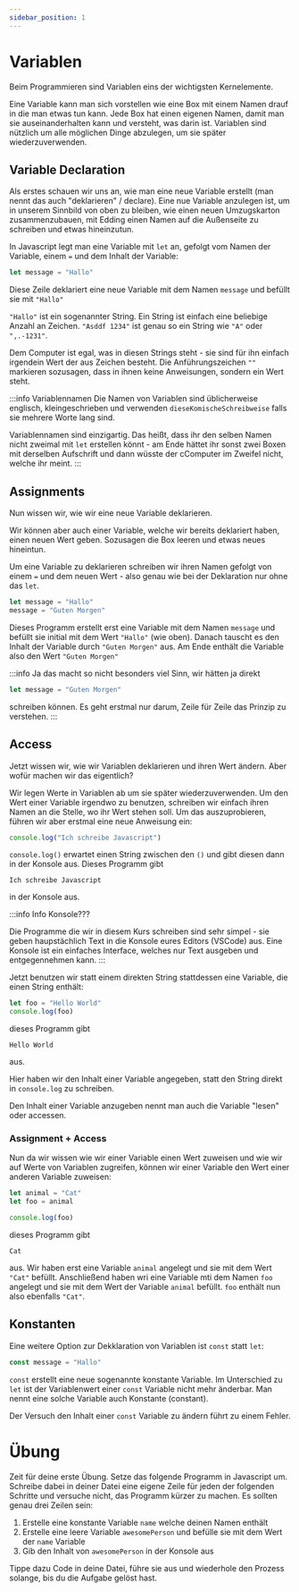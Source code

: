 ```yaml
---
sidebar_position: 1
---
```


# Variablen

Beim Programmieren sind Variablen eins der wichtigsten Kernelemente.

Eine Variable kann man sich vorstellen wie eine Box mit einem Namen drauf in die man etwas tun kann. Jede Box hat einen eigenen Namen, damit man sie auseinanderhalten kann und versteht, was darin ist. Variablen sind nützlich um alle möglichen Dinge abzulegen, um sie später wiederzuverwenden.

## Variable Declaration

Als erstes schauen wir uns an, wie man eine neue Variable erstellt (man nennt das auch "deklarieren" / declare). Eine nue Variable anzulegen ist, um in unserem Sinnbild von oben zu bleiben, wie einen neuen Umzugskarton zusammenzubauen, mit Edding einen Namen auf die Außenseite zu schreiben und etwas hineinzutun.

In Javascript legt man eine Variable mit `let` an, gefolgt vom Namen der Variable, einem `=` und dem Inhalt der Variable:

```js
let message = "Hallo"
```

Diese Zeile deklariert eine neue Variable mit dem Namen `message` und befüllt sie mit `"Hallo"`

`"Hallo"` ist ein sogenannter String. Ein String ist einfach eine beliebige Anzahl an Zeichen. `"Asddf 1234"` ist genau so ein String wie `"A"` oder `",.-1231"`.

Dem Computer ist egal, was in diesen Strings steht - sie sind für ihn einfach irgendein Wert der aus Zeichen besteht. Die Anführungszeichen `""` markieren sozusagen, dass in ihnen keine Anweisungen, sondern ein Wert steht.

:::info Variablennamen
Die Namen von Variablen sind üblicherweise englisch, kleingeschrieben und verwenden `dieseKomischeSchreibweise` falls sie mehrere Worte lang sind.

Variablennamen sind einzigartig. Das heißt, dass ihr den selben Namen nicht zweimal mit `let` erstellen könnt - am Ende hättet ihr sonst zwei Boxen mit derselben Aufschrift und dann wüsste der cComputer im Zweifel nicht, welche ihr meint.
:::

## Assignments

Nun wissen wir, wie wir eine neue Variable deklarieren.

Wir können aber auch einer Variable, welche wir bereits deklariert haben, einen neuen Wert geben. Sozusagen die Box leeren und etwas neues hineintun.

Um eine Variable zu deklarieren schreiben wir ihren Namen gefolgt von einem `=` und dem neuen Wert - also genau wie bei der Deklaration nur ohne das `let`.

```js
let message = "Hallo"
message = "Guten Morgen"
```

Dieses Programm erstellt erst eine Variable mit dem Namen `message` und befüllt sie initial mit dem Wert `"Hallo"` (wie oben). Danach tauscht es den Inhalt der Variable durch `"Guten Morgen"` aus. Am Ende enthält die Variable also den Wert `"Guten Morgen"`

:::info
Ja das macht so nicht besonders viel Sinn, wir hätten ja direkt

```js
let message = "Guten Morgen"
```

schreiben können. Es geht erstmal nur darum, Zeile für Zeile das Prinzip zu verstehen.
:::

## Access

Jetzt wissen wir, wie wir Variablen deklarieren und ihren Wert ändern. Aber wofür machen wir das eigentlich?

Wir legen Werte in Variablen ab um sie später wiederzuverwenden. Um den Wert einer Variable irgendwo zu benutzen, schreiben wir einfach ihren Namen an die Stelle, wo ihr Wert stehen soll. Um das auszuprobieren, führen wir aber erstmal eine neue Anweisung ein:

```js
console.log("Ich schreibe Javascript")
```

`console.log()` erwartet einen String zwischen den `()` und gibt diesen dann in der Konsole aus. Dieses Programm gibt

```
Ich schreibe Javascript
```

in der Konsole aus.

:::info Info Konsole???

Die Programme die wir in diesem Kurs schreiben sind sehr simpel - sie geben haupstächlich Text in die Konsole eures Editors (VSCode) aus. Eine Konsole ist ein einfaches Interface, welches nur Text ausgeben und entgegennehmen kann.
:::

Jetzt benutzen wir statt einem direkten String stattdessen eine Variable, die einen String enthält:

```js
let foo = "Hello World"
console.log(foo)
```

dieses Programm gibt

```
Hello World
```

aus.

Hier haben wir den Inhalt einer Variable angegeben, statt den String direkt in `console.log` zu schreiben.

Den Inhalt einer Variable anzugeben nennt man auch die Variable "lesen" oder accessen.

### Assignment + Access

Nun da wir wissen wie wir einer Variable einen Wert zuweisen und wie wir auf Werte von Variablen zugreifen, können wir einer Variable den Wert einer anderen Variable zuweisen:

```js
let animal = "Cat"
let foo = animal

console.log(foo)
```

dieses Programm gibt

```
Cat
```

aus. Wir haben erst eine Variable `animal` angelegt und sie mit dem Wert `"Cat"` befüllt. Anschließend haben wri eine Variable mti dem Namen `foo` angelegt und sie mit dem Wert der Variable `animal` befüllt. `foo` enthält nun also ebenfalls `"Cat"`.

## Konstanten

Eine weitere Option zur Dekklaration von Variablen ist `const` statt `let`:

```js
const message = "Hallo"
```

`const` erstellt eine neue sogenannte konstante Variable. Im Unterschied zu `let` ist der Variablenwert
einer `const` Variable nicht mehr änderbar. Man nennt eine solche Variable auch Konstante (constant).

Der Versuch den Inhalt einer `const` Variable zu ändern führt zu einem Fehler.

# Übung

Zeit für deine erste Übung. Setze das folgende Programm in Javascript um. Schreibe dabei in deiner Datei eine eigene Zeile für jeden der folgenden Schritte und versuche nicht, das Programm kürzer zu machen. Es sollten genau drei Zeilen sein:

1. Erstelle eine konstante Variable `name` welche deinen Namen enthält
2. Erstelle eine leere Variable `awesomePerson` und befülle sie mit dem Wert der `name` Variable
3. Gib den Inhalt von `awesomePerson` in der Konsole aus

Tippe dazu Code in deine Datei, führe sie aus und wiederhole den Prozess solange, bis du die Aufgabe gelöst hast.
